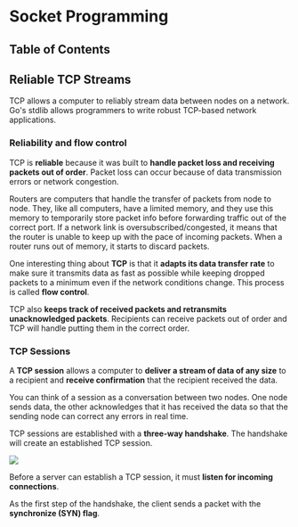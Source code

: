 # Socket Programming

## Table of Contents

## Reliable TCP Streams

TCP allows a computer to reliably stream data between nodes on a network. Go's stdlib allows programmers to write robust TCP-based network applications.

### Reliability and flow control

TCP is **reliable** because it was built to **handle packet loss and receiving packets out of order**. Packet loss can occur because of data transmission errors or network congestion. 

Routers are computers that handle the transfer of packets from node to node. They, like all computers, have a limited memory, and they use this memory to temporarily store packet info before forwarding traffic out of the correct port. If a network link is oversubscribed/congested, it means that the router is unable to keep up with the pace of incoming packets. When a router runs out of memory, it starts to discard packets.

One interesting thing about **TCP** is that it **adapts its data transfer rate** to make sure it transmits data as fast as possible while keeping dropped packets to a minimum even if the network conditions change. This process is called **flow control**.

TCP also **keeps track of received packets and retransmits unacknowledged packets**. Recipients can receive packets out of order and TCP will handle putting them in the correct order.

### TCP Sessions

A **TCP session** allows a computer to **deliver a stream of data of any size** to a recipient and **receive confirmation** that the recipient received the data.

You can think of a session as a conversation between two nodes. One node sends data, the other acknowledges that it has received the data so that the sending node can correct any errors in real time.

TCP sessions are established with a **three-way handshake**. The handshake will create an established TCP session.

<img src="./1_image/three_way_handshake.png">

Before a server can establish a TCP session, it must **listen for incoming connections**.

As the first step of the handshake, the client sends a packet with the **synchronize (SYN) flag**.